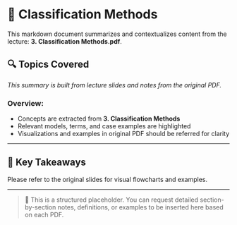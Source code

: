 # 📘 Classification Methods

This markdown document summarizes and contextualizes content from the lecture: **3. Classification Methods.pdf**.

## 🔍 Topics Covered

*This summary is built from lecture slides and notes from the original PDF.*

### Overview:
- Concepts are extracted from **3. Classification Methods**
- Relevant models, terms, and case examples are highlighted
- Visualizations and examples in original PDF should be referred for clarity

---

## 🧠 Key Takeaways

Please refer to the original slides for visual flowcharts and examples.

---

> 📌 This is a structured placeholder. You can request detailed section-by-section notes, definitions, or examples to be inserted here based on each PDF.
